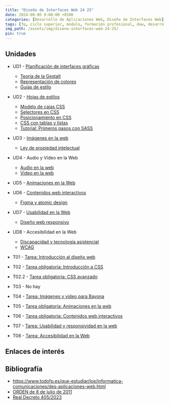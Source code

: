 ```yaml
---
title: "Diseño de Interfaces Web 24 25"
date: 2024-08-06 9:00:00 +0100
categories: [Desarrollo de Aplicaciones Web, Diseño de Interfaces Web]
tags: [fp, ciclo superior, modulo, formación profesional, daw, desarrollo de aplicaciones web, diseño de interfaces web, diw]
img_path: /assets/img/diseno-interfaces-web-24-25/
pin: true
---
```


## Unidades

- UD1 - [Planificación de interfaces gráficas](/posts/planificacion-interfaces-graficas)
  - [Teoría de la Gestalt](/posts/gestalt)
  - [Representación de colores](/posts/colores)
  - [Guías de estilo](/posts/guias-estilo)
- UD2 - [Hojas de estilos](/posts/hojas-estilo-css)
  - [Modelo de cajas CSS](/posts/modelo-cajas-css)
  - [Selectores en CSS](/posts/selectores-css)
  - [Posicionamiento en CSS](/posts/posicionamiento-css)
  - [CSS con tablas y listas](/posts/css-tablas-listas)
  - [Tutorial: Primeros pasos con SASS](/posts/tutorial-sass/)
- UD3 - [Imágenes en la web](/posts/imagenes-web/)
  - [Ley de propiedad intelectual](/posts/propiedad-intelectual)
- UD4 - Audio y Vídeo en la Web
  - [Audio en la web](/posts/audio-web)
  - [Video en la web](/posts/video-web)
- UD5 - [Animaciones en la Web](/posts/animaciones-web/)
- UD6 - [Contenidos web interactivos](/posts/contenidos-web-interactivos/)
  - [Figma y atomic design](/posts/figma-atomic-design)
- UD7 - [Usabilidad en la Web](/posts/usabilidad-web)
  - [Diseño web responsivo](/posts/diseno-web-responsivo)
- UD8 - Accesibilidad en la Web
  - [Discapacidad y tecnología asistencial](/posts/accesibilidad-web/)
  - [WCAG](/posts/wcag/)

- T01 - [Tarea: Introducción al diseño web](/posts/tarea-introduccion-diseno-web/)
- T02 - [Tarea obligatoria: Introducción a CSS](/posts/tarea-introduccion-css)
- T02.2 - [Tarea obligatoria: CSS avanzado](/posts/tarea-css-avanzado)
- T03 - No hay
- T04 - [Tarea: Imágenes y vídeo para Bayona](/posts/tarea-imagenes-video-bayona)
- T05 - [Tarea obligatoria: Animaciones en la web](/posts/tarea-animaciones/)
- T06 - [Tarea obligatoria: Contenidos web interactivos](/posts/tarea-contenidos-web-interactivos/)
- T07 - [Tarea: Usabilidad y responsividad en la web](/posts/tarea-usabilidad/)
- T08 - [Tarea: Accesibilidad en la Web](/posts/tarea-accesibilidad-web/)

## Enlaces de interés



## Bibliografía

- <https://www.todofp.es/que-estudiar/loe/informatica-comunicaciones/des-aplicaciones-web.html>
- [ORDEN de 8 de julio de 2011](https://www.boa.aragon.es/cgi-bin/EBOA/BRSCGI?CMD=VEROBJ&MLKOB=612154820202#:~:text=miento%20de%20instalaciones%20de%20infraestructuras%20comunes%20de%20telecomunicaciones,%20a)
- [Real Decreto 405/2023](https://www.boe.es/diario_boe/txt.php?id=BOE-A-2023-13221#:~:text=Este%20real%20decreto%20se%20dicta%20al%20amparo%20de%20las%20competencias)

